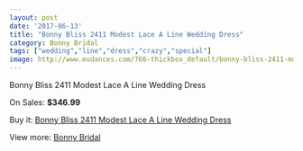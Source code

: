 ```yaml
---
layout: post
date: '2017-06-13'
title: "Bonny Bliss 2411 Modest Lace A Line Wedding Dress"
category: Bonny Bridal
tags: ["wedding","line","dress","crazy","special"]
image: http://www.eudances.com/766-thickbox_default/bonny-bliss-2411-modest-lace-a-line-wedding-dress.jpg
---
```

Bonny Bliss 2411 Modest Lace A Line Wedding Dress

On Sales: **$346.99**
<a href="https://www.eudances.com/en/bonny-bridal/253-bonny-bliss-2411-modest-lace-a-line-wedding-dress.html"><amp-img layout="responsive" width="600" height="600" src="//www.eudances.com/766-thickbox_default/bonny-bliss-2411-modest-lace-a-line-wedding-dress.jpg" alt="Bonny Bliss 2411 Modest Lace A Line Wedding Dress 0" /></a>
<a href="https://www.eudances.com/en/bonny-bridal/253-bonny-bliss-2411-modest-lace-a-line-wedding-dress.html"><amp-img layout="responsive" width="600" height="600" src="//www.eudances.com/767-thickbox_default/bonny-bliss-2411-modest-lace-a-line-wedding-dress.jpg" alt="Bonny Bliss 2411 Modest Lace A Line Wedding Dress 1" /></a>

Buy it: [Bonny Bliss 2411 Modest Lace A Line Wedding Dress](https://www.eudances.com/en/bonny-bridal/253-bonny-bliss-2411-modest-lace-a-line-wedding-dress.html "Bonny Bliss 2411 Modest Lace A Line Wedding Dress")

View more: [Bonny Bridal](https://www.eudances.com/en/3-bonny-bridal "Bonny Bridal")
